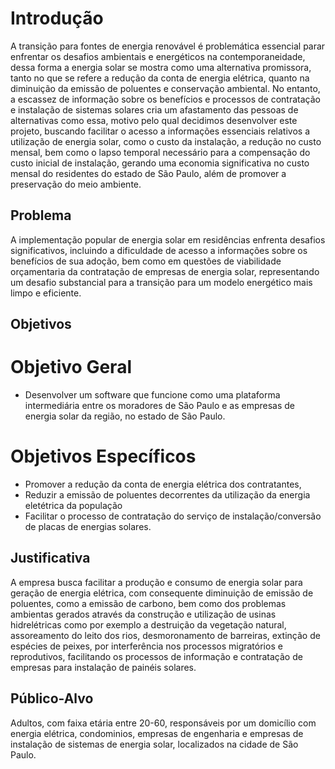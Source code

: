 # Introdução

A transição para fontes de energia renovável é problemática essencial parar enfrentar os desafios ambientais e energéticos na contemporaneidade, dessa forma a energia solar se mostra como uma alternativa promissora, tanto no que se refere a redução da conta de energia elétrica, quanto na diminuição da emissão de poluentes e conservação ambiental. No entanto, a escassez de informação sobre os benefícios e processos de contratação e instalação de sistemas solares cria um afastamento das pessoas de alternativas como essa, motivo pelo qual decidimos desenvolver este projeto, buscando facilitar o acesso a informações essenciais relativos a utilização de energia solar, como o custo da instalação, a redução no custo mensal, bem como o lapso temporal necessário para a compensação do custo inicial de instalação, gerando uma economia significativa no custo mensal do residentes do estado de São Paulo, além de promover a preservação do meio ambiente.

## Problema
A implementação popular de energia solar em residências enfrenta desafios significativos, incluindo a dificuldade de acesso a informações sobre os benefícios de sua adoção, bem como em questões de viabilidade orçamentaria da contratação de empresas de energia solar, representando um desafio substancial para a transição para um modelo energético mais limpo e eficiente. 

## Objetivos

# Objetivo Geral
* Desenvolver um software que funcione como uma plataforma intermediária entre os moradores de São Paulo e as empresas de energia solar da região, no estado de São Paulo.

# Objetivos Específicos
* Promover a redução da conta de energia elétrica dos contratantes,
* Reduzir a emissão de poluentes decorrentes da utilização da energia eletétrica da população
* Facilitar o processo de contratação do serviço de instalação/conversão de placas de energias solares.

## Justificativa

A empresa busca facilitar a produção e consumo de energia solar para geração de energia elétrica, com consequente diminuição de emissão de poluentes, como a emissão de carbono, bem como dos problemas ambientas gerados através da construção e utilização de usinas hidrelétricas como por exemplo a destruição da vegetação natural, assoreamento do leito dos rios, desmoronamento de barreiras, extinção de espécies de peixes, por interferência nos processos migratórios e reprodutivos, facilitando os processos de informação e contratação de empresas para instalação de painéis solares.

## Público-Alvo

Adultos, com faixa etária entre 20-60, responsáveis por um domicílio com energia elétrica, condominios, empresas de engenharia e empresas de instalação de sistemas de energia solar, localizados na cidade de São Paulo.

